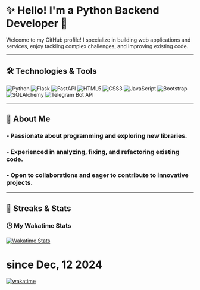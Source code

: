 # ✨ Hello! I'm a Python Backend Developer 👋

Welcome to my GitHub profile! I specialize in building web applications and services, enjoy tackling complex challenges, and improving existing code.

---

## 🛠️ Technologies & Tools

![Python](https://img.shields.io/badge/Python-3776AB?style=for-the-badge&logo=python&logoColor=white)
![Flask](https://img.shields.io/badge/Flask-000000?style=for-the-badge&logo=flask&logoColor=white)
![FastAPI](https://img.shields.io/badge/FastAPI-009688?style=for-the-badge&logo=fastapi&logoColor=white)
![HTML5](https://img.shields.io/badge/HTML5-E34F26?style=for-the-badge&logo=html5&logoColor=white)
![CSS3](https://img.shields.io/badge/CSS3-1572B6?style=for-the-badge&logo=css3&logoColor=white)
![JavaScript](https://img.shields.io/badge/JavaScript-F7DF1E?style=for-the-badge&logo=javascript&logoColor=black)
![Bootstrap](https://img.shields.io/badge/Bootstrap-563D7C?style=for-the-badge&logo=bootstrap&logoColor=white)
![SQLAlchemy](https://img.shields.io/badge/SQLAlchemy-000000?style=for-the-badge&logo=sqlite&logoColor=white)
![Telegram Bot API](https://img.shields.io/badge/Telegram%20API-26A5E4?style=for-the-badge&logo=telegram&logoColor=white)

---

## 🎯 About Me

### - Passionate about programming and exploring new libraries.
### - Experienced in analyzing, fixing, and refactoring existing code.
### - Open to collaborations and eager to contribute to innovative projects.

---

## 🌟 Streaks & Stats

### 🕒 My Wakatime Stats
[![Wakatime Stats](https://github-readme-stats.vercel.app/api/wakatime?username=@warah)](https://wakatime.com/@warah)

# since Dec, 12 2024
[![wakatime](https://wakatime.com/badge/user/0db6aeeb-819d-403e-9bcc-21035f8889ce.svg)](https://wakatime.com/@0db6aeeb-819d-403e-9bcc-21035f8889ce)
